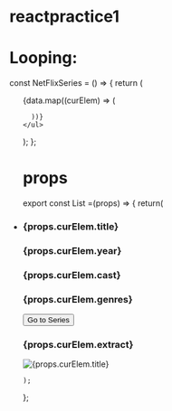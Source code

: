 # reactpractice1


# Looping:

const NetFlixSeries = () => {
  return (
    <ul>
      {data.map((curElem) => (
        <List key={curElem.title} curElem={curElem}/>
        
      ))}
    </ul>
  );
};


#  props
export const List =(props) => {
    return(
        <li>
          <h3>{props.curElem.title}</h3>
          <h3>{props.curElem.year}</h3>
          <h3>{props.curElem.cast}</h3>
          <h3>{props.curElem.genres}</h3>
          <button href={props.curElem.href}>Go to Series</button>
          <h3>{props.curElem.extract}</h3>
          <img src={props.curElem.thumbnail} alt={props.curElem.title} />
        </li>



    );
};


